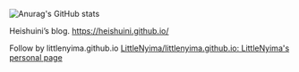 ![Anurag's GitHub stats](https://github-readme-stats.vercel.app/api?username=heishuini)



Heishuini’s blog. https://heishuini.github.io/



Follow by littlenyima.github.io [LittleNyima/littlenyima.github.io: LittleNyima's personal page](https://github.com/LittleNyima/littlenyima.github.io)
